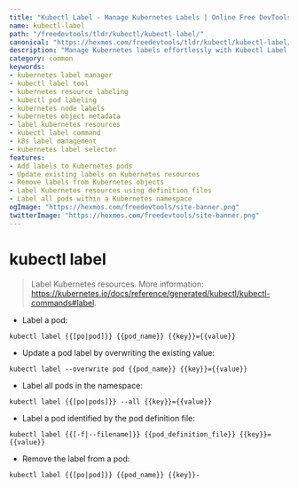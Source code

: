 ```yaml
---
title: "Kubectl Label - Manage Kubernetes Labels | Online Free DevTools by Hexmos"
name: kubectl-label
path: "/freedevtools/tldr/kubectl/kubectl-label/"
canonical: "https://hexmos.com/freedevtools/tldr/kubectl/kubectl-label/"
description: "Manage Kubernetes labels effortlessly with Kubectl Label. Tag pods, nodes, and other resources for organized management. Free online tool, no registration required."
category: common
keywords:
- kubernetes label manager
- kubectl label tool
- kubernetes resource labeling
- kubectl pod labeling
- kubernetes node labels
- kubernetes object metadata
- label kubernetes resources
- kubectl label command
- k8s label management
- kubernetes label selector
features:
- Add labels to Kubernetes pods
- Update existing labels on Kubernetes resources
- Remove labels from Kubernetes objects
- Label Kubernetes resources using definition files
- Label all pods within a Kubernetes namespace
ogImage: "https://hexmos.com/freedevtools/site-banner.png"
twitterImage: "https://hexmos.com/freedevtools/site-banner.png"
---
```


# kubectl label

> Label Kubernetes resources.
> More information: <https://kubernetes.io/docs/reference/generated/kubectl/kubectl-commands#label>.

- Label a pod:

`kubectl label {{[po|pod]}} {{pod_name}} {{key}}={{value}}`

- Update a pod label by overwriting the existing value:

`kubectl label --overwrite pod {{pod_name}} {{key}}={{value}}`

- Label all pods in the namespace:

`kubectl label {{[po|pods]}} --all {{key}}={{value}}`

- Label a pod identified by the pod definition file:

`kubectl label {{[-f|--filename]}} {{pod_definition_file}} {{key}}={{value}}`

- Remove the label from a pod:

`kubectl label {{[po|pod]}} {{pod_name}} {{key}}-`
